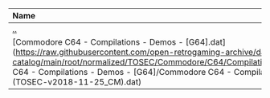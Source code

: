 |Name|Size|
|:---|---:|
|[..](../index.html)|DIR|
|[Commodore C64 - Compilations - Demos - [G64].dat](https://raw.githubusercontent.com/open-retrogaming-archive/dat-catalog/main/root/normalized/TOSEC/Commodore/C64/Compilations/Demos/[G64]/Commodore C64 - Compilations - Demos - [G64]/Commodore C64 - Compilations - Demos - [G64] (TOSEC-v2018-11-25_CM).dat)|1238|
